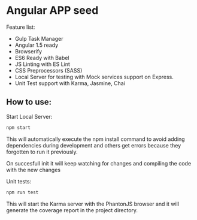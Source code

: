 # Angular APP seed

Feature list:

 * Gulp Task Manager
 * Angular 1.5 ready
 * Browserify
 * ES6 Ready with Babel
 * JS Linting with ES Lint
 * CSS Preprocessors (SASS)
 * Local Server for testing with Mock services support on Express.
 * Unit Test support with Karma, Jasmine, Chai

## How to use:

Start Local Server:

```javascript
npm start
```

This will automatically execute the npm install command to avoid adding dependencies during development and others get errors because they forgotten to run it previously.

On succesfull init it will keep watching for changes and compiling the code with the new changes

Unit tests:

```javascript
npm run test
```

This will start the Karma server with the PhantonJS browser and it will generate the coverage report in the project directory.
